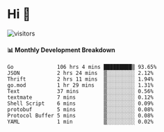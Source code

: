 # Hi 👋
 
![visitors](https://visitor-badge.glitch.me/badge?page_id=sorcererxw.sorcererx)

#### 📊 Monthly Development Breakdown

<!--START_SECTION:waka-->
```text
Go              106 hrs 4 mins █████████▒ 93.65%
JSON            2 hrs 24 mins  ▒░░░░░░░░░ 2.12%
Thrift          2 hrs 11 mins  ▒░░░░░░░░░ 1.94%
go.mod          1 hr 29 mins   ▒░░░░░░░░░ 1.31%
Text            37 mins        ▒░░░░░░░░░ 0.56%
textmate        7 mins         ▒░░░░░░░░░ 0.12%
Shell Script    6 mins         ▒░░░░░░░░░ 0.09%
protobuf        5 mins         ▒░░░░░░░░░ 0.08%
Protocol Buffer 5 mins         ▒░░░░░░░░░ 0.08%
YAML            1 min          ▒░░░░░░░░░ 0.02%
```
<!--END_SECTION:waka-->
